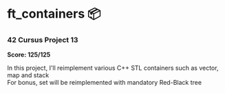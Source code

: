 # ft_containers 📦

### 42 Cursus Project 13

**Score: 125/125**

In this project, I'll reimplement various C++ STL containers such as vector, map and stack <br/>
For bonus, set will be reimplemented with mandatory Red-Black tree

